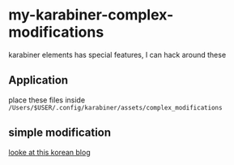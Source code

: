 # my-karabiner-complex-modifications
karabiner elements has special features, I can hack around these

## Application

place these files inside `/Users/$USER/.config/karabiner/assets/complex_modifications`

## simple modification

[looke at this korean blog](https://www.philgineer.com/2021/01/m1-hammerspoon.html)
